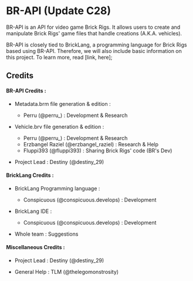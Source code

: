 # BR-API (Update C28)

BR-API is an API for video game Brick Rigs.
It allows users to create and manipulate Brick Rigs' game files that handle creations (A.K.A. vehicles).

BR-API is closely tied to BrickLang, a programming language for Brick Rigs based using BR-API.
Therefore, we will also include basic information on this project.
To learn more, read [link, here];

## Credits

#### BR-API Credits :

- Metadata.brm file generation & edition :
  - Perru (@perru_) : Development & Research

- Vehicle.brv file generation & edition :
  - Perru (@perru_) : Development & Research
  - Erzbangel Raziel (@erzbangel_raziel) : Research & Help
  - Fluppi393 (@fluppi393) : Sharing Brick Rigs' code (BR's Dev)

- Project Lead : Destiny (@destiny_29)

#### BrickLang Credits :

- BrickLang Programming language :
  - Conspicuous (@conspicuous.develops) : Development

- BrickLang IDE :
  - Conspicuous (@conspicuous.develops) : Development

 - Whole team : Suggestions

#### Miscellaneous Credits :
 
- Project Lead : Destiny (@destiny_29)

- General Help : TLM (@thelegomonstrosity)
